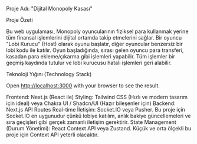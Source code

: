 Proje Adı: "Dijital Monopoly Kasası"

Proje Özeti

Bu web uygulaması, Monopoly oyuncularının fiziksel para kullanmak yerine tüm finansal işlemlerini dijital ortamda takip etmelerini sağlar. Bir oyuncu "Lobi Kurucu" (Host) olarak oyunu başlatır, diğer oyuncular benzersiz bir lobi kodu ile katılır. Oyun başladığında, sırası gelen oyuncu para transferi, kasadan para ekleme/çıkarma gibi işlemleri yapabilir. Tüm işlemler bir geçmiş kaydında tutulur ve lobi kurucusu hatalı işlemleri geri alabilir.

Teknoloji Yığını (Technology Stack)

Open [http://localhost:3000](http://localhost:3000) with your browser to see the result.

Frontend: Next.js (React ile)
Styling: Tailwind CSS (Hızlı ve modern tasarım için ideal) veya Chakra UI / Shadcn/UI (Hazır bileşenler için)
Backend: Next.js API Routes
Real-time İletişim: Socket.IO veya Pusher. Bu proje için Socket.IO en uygunudur çünkü lobiye katılım, anlık bakiye güncellemeleri ve sıra geçişleri gibi gerçek zamanlı iletişim gerektirir.
State Management (Durum Yönetimi): React Context API veya Zustand. Küçük ve orta ölçekli bu proje için Context API yeterli olacaktır.
